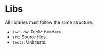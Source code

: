 # Libs

All libraries must follow the same structure:
- `include`: Public headers.
- `src`: Source files.
- `tests`: Unit tests.
